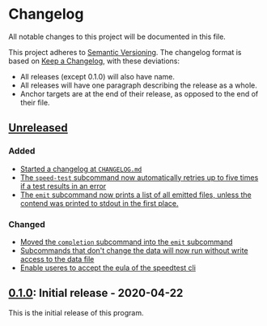 # Changelog

All notable changes to this project will be documented in this file.

This project adheres to [Semantic Versioning](https://semver.org/spec/v2.0.0.html).
The changelog format is based on [Keep a Changelog](https://keepachangelog.com/en/1.0.0/), with
these deviations:

- All releases (except 0.1.0) will also have name.
- All releases will have one paragraph describing the release as a whole.
- Anchor targets are at the end of their release, as opposed to the end of their file.

## [Unreleased]

### Added

- [Started a changelog at `CHANGELOG.md`](https://github.com/TeFiLeDo/nimo/pull/1)
- [The `speed-test` subcommand now automatically retries up to five times if a test results in an error](https://github.com/TeFiLeDo/nimo/pull/4)
- [The `emit` subcommand now prints a list of all emitted files, unless the contend was printed to stdout in the first place.](https://github.com/TeFiLeDo/nimo/pull/6)

### Changed

- [Moved the `completion` subcommand into the `emit` subcommand](https://github.com/TeFiLeDo/nimo/pull/2)
- [Subcommands that don't change the data will now run without write access to the data file](https://github.com/TeFiLeDo/nimo/pull/3)
- [Enable useres to accept the eula of the speedtest cli](https://github.com/TeFiLeDo/nimo/pull/5)

[unreleased]: https://github.com/TeFiLeDo/nimo/compare/v0.1.0...HEAD

## [0.1.0]: Initial release - 2020-04-22

This is the initial release of this program.

[0.1.0]: https://github.com/TeFiLeDo/nimo/releases/tag/v0.1.0

